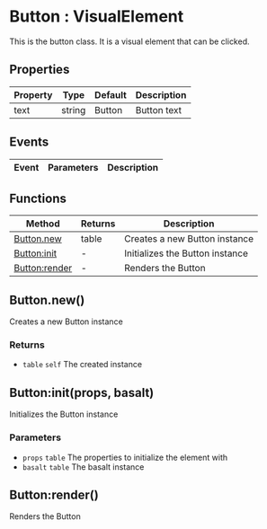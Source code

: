 # Button : VisualElement
This is the button class. It is a visual element that can be clicked.

## Properties

|Property|Type|Default|Description|
|---|---|---|---|
|text|string|Button|Button text

## Events

|Event|Parameters|Description|
|---|---|---|

## Functions

|Method|Returns|Description|
|---|---|---|
|[Button.new](#Button.new)|table|Creates a new Button instance
|[Button:init](#Button:init)|-|Initializes the Button instance
|[Button:render](#Button:render)|-|Renders the Button

## Button.new()
Creates a new Button instance

### Returns
* `table` `self` The created instance

## Button:init(props, basalt)
Initializes the Button instance

### Parameters
* `props` `table` The properties to initialize the element with
* `basalt` `table` The basalt instance

## Button:render()
Renders the Button



